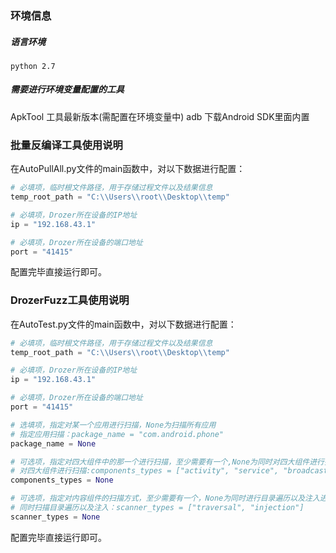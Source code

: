 ### 环境信息

##### 语言环境 
```
python 2.7
```

##### 需要进行环境变量配置的工具

ApkTool 工具最新版本(需配置在环境变量中)
adb 下载Android SDK里面内置 

### 批量反编译工具使用说明

在AutoPullAll.py文件的main函数中，对以下数据进行配置：

``` python
# 必填项，临时根文件路径，用于存储过程文件以及结果信息
temp_root_path = "C:\\Users\\root\\Desktop\\temp"

# 必填项，Drozer所在设备的IP地址
ip = "192.168.43.1"

# 必填项，Drozer所在设备的端口地址
port = "41415"

```
配置完毕直接运行即可。


### DrozerFuzz工具使用说明

在AutoTest.py文件的main函数中，对以下数据进行配置：

``` python
# 必填项，临时根文件路径，用于存储过程文件以及结果信息
temp_root_path = "C:\\Users\\root\\Desktop\\temp"

# 必填项，Drozer所在设备的IP地址
ip = "192.168.43.1"

# 必填项，Drozer所在设备的端口地址
port = "41415"

# 选填项，指定对某一个应用进行扫描，None为扫描所有应用
# 指定应用扫描：package_name = "com.android.phone"
package_name = None

# 可选项，指定对四大组件中的那一个进行扫描，至少需要有一个,None为同时对四大组件进行扫描 
# 对四大组件进行扫描:components_types = ["activity", "service", "broadcast", "provider"]
components_types = None

# 可选项，指定对内容组件的扫描方式，至少需要有一个，None为同时进行目录遍历以及注入进行扫描
# 同时扫描目录遍历以及注入：scanner_types = ["traversal", "injection"]
scanner_types = None

```
配置完毕直接运行即可。